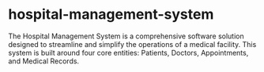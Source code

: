 # hospital-management-system
The Hospital Management System is a comprehensive software solution designed to streamline and simplify the operations of a medical facility. This system is built around four core entities: Patients, Doctors, Appointments, and Medical Records.
